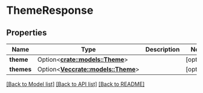 # ThemeResponse

## Properties

Name | Type | Description | Notes
------------ | ------------- | ------------- | -------------
**theme** | Option<[**crate::models::Theme**](Theme.md)> |  | [optional]
**themes** | Option<[**Vec<crate::models::Theme>**](Theme.md)> |  | [optional]

[[Back to Model list]](../README.md#documentation-for-models) [[Back to API list]](../README.md#documentation-for-api-endpoints) [[Back to README]](../README.md)


